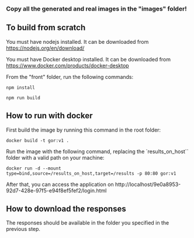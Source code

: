 ### Copy all the generated and real images in the "images" folder!

## To build from scratch

You must have nodejs installed. It can be downloaded from https://nodejs.org/en/download/

You must have Docker desktop installed. It can be downloaded from https://www.docker.com/products/docker-desktop

From the "front" folder, run the following commands:

```npm install```

```npm run build```


## How to run with docker

First build the image by running this command in the root folder:

```docker build -t gor:v1 .```

Run the image with the following command, replacing the `results_on_host`` folder with a valid path on your machine:
 
```docker run -d --mount type=bind,source=/results_on_host,target=/results -p 80:80 gor:v1```


After that, you can access the application on http://localhost/9e0a8953-92d7-428e-97f5-e94f8ef5fef2/login.html

## How to download the responses

The responses should be available in the folder you specified in the previous step.
